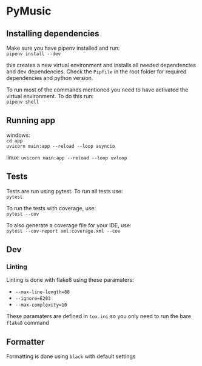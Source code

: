 # PyMusic

## Installing dependencies

Make sure you have pipenv installed and run:  
`pipenv install --dev`

this creates a new virtual environment and installs all needed dependencies and dev dependencies. Check the `Pipfile` in the root folder for required dependencies and python version.

To run most of the commands mentioned you need to have activated the virtual environment. To do this run:  
`pipenv shell`

## Running app

windows:  
`cd app`  
`uvicorn main:app --reload --loop asyncio`

linux:
`uvicorn main:app --reload --loop uvloop`

## Tests

Tests are run using pytest. To run all tests use:  
`pytest`

To run the tests with coverage, use:  
`pytest --cov`

To also generate a coverage file for your IDE, use:  
`pytest --cov-report xml:coverage.xml --cov`

## Dev

### Linting

Linting is done with flake8 using these paramaters:

- `--max-line-length=88`
- `--ignore=E203`
- `--max-complexity=10`

These paramaters are defined in `tox.ini` so you only need to run the bare `flake8` command

## Formatter

Formatting is done using `black` with default settings
